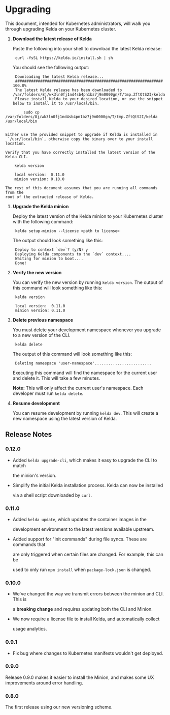 # Upgrading

This document, intended for Kubernetes administrators, will walk you through upgrading Kelda on your Kubernetes cluster.

1. **Download the latest release of Kelda**

   Paste the following into your shell to download the latest Kelda release:

   ```text
    curl -fsSL https://kelda.io/install.sh | sh
   ```

   You should see the following output:

   ```text
    Downloading the latest Kelda release...
    ################################################################# 100.0%
    The latest Kelda release has been downloaded to /var/folders/8j/wk3ln0fj1nd4sb4pn1bz7j9m0000gn/T/tmp.ZftQtS2I/kelda
    Please install Kelda to your desired location, or use the snippet below to install it to /usr/local/bin.
   ```

```text
        sudo cp /var/folders/8j/wk3ln0fj1nd4sb4pn1bz7j9m0000gn/T/tmp.ZftQtS2I/kelda /usr/local/bin


Either use the provided snippet to upgrade if Kelda is installed in
 `/usr/local/bin`, otherwise copy the binary over to your install location.

Verify that you have correctly installed the latest version of the Kelda CLI.

    kelda version

    local version:  0.11.0
    minion version: 0.10.0

The rest of this document assumes that you are running all commands from the
root of the extracted release of Kelda.
```

1. **Upgrade the Kelda minion**

   Deploy the latest version of the Kelda minion to your Kubernetes cluster with the following command:

   ```text
    kelda setup-minion --license <path to license>
   ```

   The output should look something like this:

   ```text
    Deploy to context `dev`? (y/N) y
    Deploying Kelda components to the `dev` context....
    Waiting for minion to boot....
    Done!
   ```

2. **Verify the new version**

   You can verify the new version by running `kelda version`. The output of this command will look something like this:

   ```text
    kelda version

    local version:  0.11.0
    minion version: 0.11.0
   ```

3. **Delete previous namespace**

   You must delete your development namespace whenever you upgrade to a new version of the CLI.

   ```text
    kelda delete
   ```

   The output of this command will look something like this:

   ```text
    Deleting namespace 'user-namespace'.........................
   ```

   Executing this command will find the namespace for the current user and delete it. This will take a few minutes.

   **Note:** This will only affect the current user's namespace. Each developer must run `kelda delete`.

4. **Resume development**

   You can resume development by running `kelda dev`. This will create a new namespace using the latest version of Kelda.

## Release Notes

### 0.12.0

* Added `kelda upgrade-cli`, which makes it easy to upgrade the CLI to match

  the minion's version.

* Simplify the initial Kelda installation process. Kelda can now be installed

  via a shell script downloaded by `curl`.

### 0.11.0

* Added `kelda update`, which updates the container images in the

  development environment to the latest versions available upstream.

* Added support for "init commands" during file syncs. These are commands that

  are only triggered when certain files are changed. For example, this can be

  used to only run `npm install` when `package-lock.json` is changed.

### 0.10.0

* We've changed the way we transmit errors between the minion and CLI. This is

  a **breaking change** and requires updating both the CLI and Minion.

* We now require a license file to install Kelda, and automatically collect

  usage analytics.

### 0.9.1

* Fix bug where changes to Kubernetes manifests wouldn't get deployed.

### 0.9.0

Release 0.9.0 makes it easier to install the Minion, and makes some UX improvements around error handling.

### 0.8.0

The first release using our new versioning scheme.

